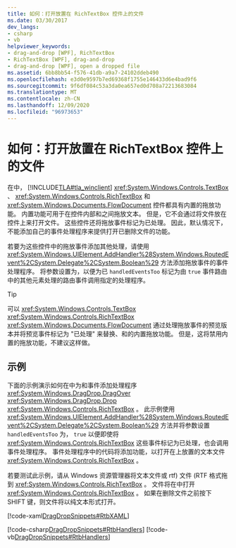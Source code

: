 ```yaml
---
title: 如何：打开放置在 RichTextBox 控件上的文件
ms.date: 03/30/2017
dev_langs:
- csharp
- vb
helpviewer_keywords:
- drag-and-drop [WPF], RichTextBox
- RichTextBox [WPF], drag-and-drop
- drag-and-drop [WPF], open a dropped file
ms.assetid: 6bb8bb54-f576-41db-a9a7-24102ddeb490
ms.openlocfilehash: e3d0e9597b7ed69368f1755e146433d6e4bad9f6
ms.sourcegitcommit: 9f6df084c53a3da0ea657ed0d708a72213683084
ms.translationtype: MT
ms.contentlocale: zh-CN
ms.lasthandoff: 12/09/2020
ms.locfileid: "96973653"
---
```

# <a name="how-to-open-a-file-that-is-dropped-on-a-richtextbox-control"></a>如何：打开放置在 RichTextBox 控件上的文件

在中， [!INCLUDE[TLA#tla_winclient](../../../includes/tlasharptla-winclient-md.md)] <xref:System.Windows.Controls.TextBox> 、 <xref:System.Windows.Controls.RichTextBox> 和 <xref:System.Windows.Documents.FlowDocument> 控件都具有内置的拖放功能。 内置功能可用于在控件内部和之间拖放文本。 但是，它不会通过将文件放在控件上来打开文件。 这些控件还将拖放事件标记为已处理。 因此，默认情况下，不能添加自己的事件处理程序来提供打开已删除文件的功能。

若要为这些控件中的拖放事件添加其他处理，请使用 <xref:System.Windows.UIElement.AddHandler%28System.Windows.RoutedEvent%2CSystem.Delegate%2CSystem.Boolean%29> 方法添加拖放事件的事件处理程序。 将参数设置为，以便为已 `handledEventsToo` 标记为由 `true` 事件路由中的其他元素处理的路由事件调用指定的处理程序。

> [!TIP]
> 可以 <xref:System.Windows.Controls.TextBox> <xref:System.Windows.Controls.RichTextBox> <xref:System.Windows.Documents.FlowDocument> 通过处理拖放事件的预览版本并将预览事件标记为 "已处理" 来替换、和的内置拖放功能。 但是，这将禁用内置的拖放功能，不建议这样做。

## <a name="example"></a>示例

下面的示例演示如何在中为和事件添加处理程序 <xref:System.Windows.DragDrop.DragOver> <xref:System.Windows.DragDrop.Drop> <xref:System.Windows.Controls.RichTextBox> 。 此示例使用 <xref:System.Windows.UIElement.AddHandler%28System.Windows.RoutedEvent%2CSystem.Delegate%2CSystem.Boolean%29> 方法并将参数设置 `handledEventsToo` 为， `true` 以便即使将 <xref:System.Windows.Controls.RichTextBox> 这些事件标记为已处理，也会调用事件处理程序。 事件处理程序中的代码将添加功能，以打开在上放置的文本文件 <xref:System.Windows.Controls.RichTextBox> 。

若要测试此示例，请从 Windows 资源管理器将文本文件或 rtf) 文件 (RTF 格式拖到 <xref:System.Windows.Controls.RichTextBox> 。 文件将在中打开 <xref:System.Windows.Controls.RichTextBox> 。 如果在删除文件之前按下 SHIFT 键，则文件将以纯文本形式打开。

[!code-xaml[DragDropSnippets#RtbXAML](~/samples/snippets/csharp/VS_Snippets_Wpf/dragdropsnippets/cs/mainwindow.xaml#rtbxaml)]

[!code-csharp[DragDropSnippets#RtbHandlers](~/samples/snippets/csharp/VS_Snippets_Wpf/dragdropsnippets/cs/mainwindow.xaml.cs#rtbhandlers)]
[!code-vb[DragDropSnippets#RtbHandlers](~/samples/snippets/visualbasic/VS_Snippets_Wpf/dragdropsnippets/vb/mainwindow.xaml.vb#rtbhandlers)]
